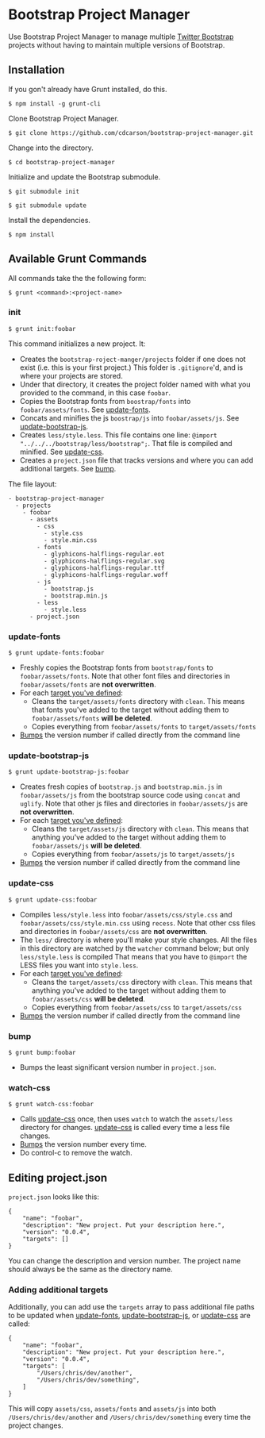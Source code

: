 # Bootstrap Project Manager

Use Bootstrap Project Manager to manage multiple [Twitter Bootstrap](https://github.com/twbs/bootstrap) projects without having to maintain multiple versions of Bootstrap.

## Installation

If you gon't already have Grunt installed, do this. 

```
$ npm install -g grunt-cli
```

Clone Bootstrap Project Manager.

```
$ git clone https://github.com/cdcarson/bootstrap-project-manager.git
``` 

Change into the directory.

```
$ cd bootstrap-project-manager
```

Initialize and update the Bootstrap submodule.

```
$ git submodule init
```

```
$ git submodule update
```

Install the dependencies.

```
$ npm install
```

## Available Grunt Commands

All commands take the the following form:

```
$ grunt <command>:<project-name>
```

### init

```
$ grunt init:foobar
```

This command initializes a new project. It:

 - Creates the `bootstrap-roject-manger/projects` folder if one does not exist (i.e. this is your first project.) This folder is `.gitignore`'d, and is where your projects are stored. 
 - Under that directory, it creates the project folder named with what you provided to the command, in this case `foobar`.
 - Copies the Bootstrap fonts from `boostrap/fonts` into `foobar/assets/fonts`. See [update-fonts](#update-fonts).
 - Concats and minifies the js `boostrap/js` into `foobar/assets/js`. See [update-bootstrap-js](#update-bootstrap-js).
 - Creates `less/style.less`. This file contains one line: `@import "../../../bootstrap/less/bootstrap";`. That file is compiled and minified. See [update-css](#update-css).
 - Creates a `project.json` file that tracks versions and where you can add additional targets. See [bump](#bump).


The file layout:

```
- bootstrap-project-manager
  - projects
    - foobar
      - assets
        - css
          - style.css
          - style.min.css
        - fonts
          - glyphicons-halflings-regular.eot	
          - glyphicons-halflings-regular.svg
          - glyphicons-halflings-regular.ttf
          - glyphicons-halflings-regular.woff
        - js
          - bootstrap.js
          - bootstrap.min.js
        - less
          - style.less
      - project.json
```


### update-fonts

```
$ grunt update-fonts:foobar
```

 - Freshly copies the Bootstrap fonts from `bootstrap/fonts` to `foobar/assets/fonts`. Note that other font files and directories in `foobar/assets/fonts` are **not overwritten**.
 - For each [target you've defined](adding-additional-targets):
   - Cleans the `target/assets/fonts` directory with `clean`. This means that fonts you've added to the target without adding them to `foobar/assets/fonts` **will be deleted**.
   - Copies everything from `foobar/assets/fonts` to `target/assets/fonts`
- [Bumps](#bump) the version number if called directly from the command line
   
### update-bootstrap-js

```
$ grunt update-bootstrap-js:foobar
```
 - Creates fresh copies of `bootstrap.js` and `bootstrap.min.js` in `foobar/assets/js` from the bootstrap source code using `concat` and `uglify`. Note that other js files and directories in `foobar/assets/js` are **not overwritten**.
 - For each [target you've defined](adding-additional-targets):
    - Cleans the `target/assets/js` directory with `clean`. This means that anything you've added to the target without adding them to `foobar/assets/js` **will be deleted**.
   - Copies everything from `foobar/assets/js` to `target/assets/js`
- [Bumps](#bump) the version number if called directly from the command line

### update-css

```
$ grunt update-css:foobar
```

 - Compiles `less/style.less` into `foobar/assets/css/style.css` and `foobar/assets/css/style.min.css` using `recess`. Note that other css files and directories in `foobar/assets/css` are **not overwritten**.
- The `less/` directory is where you'll make your style changes.  All the files in this directory are watched by the `watcher` command below; but only `less/style.less` is compiled  That means that you have to `@import` the LESS files you want into `style.less`.
- For each [target you've defined](adding-additional-targets):
    - Cleans the `target/assets/css` directory with `clean`. This means that anything you've added to the target without adding them to `foobar/assets/css` **will be deleted**.
   - Copies everything from `foobar/assets/css` to `target/assets/css`
- [Bumps](#bump) the version number if called directly from the command line

### bump

```
$ grunt bump:foobar
```
 - Bumps the least significant version number in `project.json`.

### watch-css

```
$ grunt watch-css:foobar
```
 - Calls [update-css](#update-css) once, then uses `watch` to watch the `assets/less` directory for changes. [update-css](#update-css) is called every time a less file changes.
 - [Bumps](#bump) the version number  every time.
 - Do control-c to remove the watch. 
 
## Editing project.json

`project.json` looks like this:

```
{
	"name": "foobar",
	"description": "New project. Put your description here.",
	"version": "0.0.4",
	"targets": []
}
```
You can change the description and version number.  The project name should always be the same as the directory name.

### Adding additional targets

Additionally, you can add use the `targets` array to pass additional file paths to be updated when [update-fonts](#update-fonts), [update-bootstrap-js](#update-bootstrap-js), or [update-css](#update-css) are called:

```
{
	"name": "foobar",
	"description": "New project. Put your description here.",
	"version": "0.0.4",
	"targets": [
	    "/Users/chris/dev/another",
	    "/Users/chris/dev/something",
	]
}
```

This will copy `assets/css`, `assets/fonts` and `assets/js` into both `/Users/chris/dev/another` and `/Users/chris/dev/something` every time the project changes.








